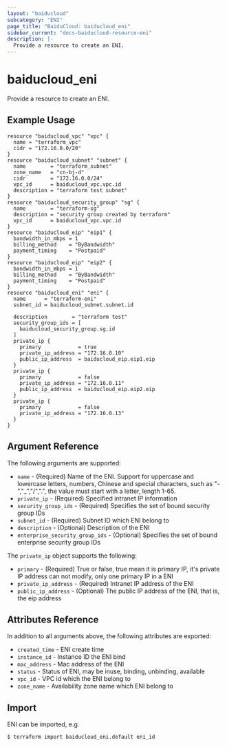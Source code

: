 ```yaml
---
layout: "baiducloud"
subcategory: "ENI"
page_title: "BaiduCloud: baiducloud_eni"
sidebar_current: "docs-baiducloud-resource-eni"
description: |-
  Provide a resource to create an ENI.
---
```


# baiducloud_eni

Provide a resource to create an ENI.

## Example Usage

```hcl
resource "baiducloud_vpc" "vpc" {
  name = "terraform_vpc"
  cidr = "172.16.0.0/20"
}
resource "baiducloud_subnet" "subnet" {
  name        = "terraform_subnet"
  zone_name   = "cn-bj-d"
  cidr        = "172.16.0.0/24"
  vpc_id      = baiducloud_vpc.vpc.id
  description = "terraform test subnet"
}
resource "baiducloud_security_group" "sg" {
  name        = "terraform-sg"
  description = "security group created by terraform"
  vpc_id      = baiducloud_vpc.vpc.id
}
resource "baiducloud_eip" "eip1" {
  bandwidth_in_mbps = 1
  billing_method    = "ByBandwidth"
  payment_timing    = "Postpaid"
}
resource "baiducloud_eip" "eip2" {
  bandwidth_in_mbps = 1
  billing_method    = "ByBandwidth"
  payment_timing    = "Postpaid"
}
resource "baiducloud_eni" "eni" {
  name      = "terraform-eni"
  subnet_id = baiducloud_subnet.subnet.id

  description        = "terraform test"
  security_group_ids = [
    baiducloud_security_group.sg.id
  ]
  private_ip {
    primary            = true
    private_ip_address = "172.16.0.10"
    public_ip_address  = baiducloud_eip.eip1.eip
  }
  private_ip {
    primary            = false
    private_ip_address = "172.16.0.11"
    public_ip_address  = baiducloud_eip.eip2.eip
  }
  private_ip {
    primary            = false
    private_ip_address = "172.16.0.13"
  }
}
```

## Argument Reference

The following arguments are supported:

* `name` - (Required) Name of the ENI. Support for uppercase and lowercase letters, numbers, Chinese and special characters, such as "-","_","/",".", the value must start with a letter, length 1-65.
* `private_ip` - (Required) Specified intranet IP information
* `security_group_ids` - (Required) Specifies the set of bound security group IDs
* `subnet_id` - (Required) Subnet ID which ENI belong to
* `description` - (Optional) Description of the ENI
* `enterprise_security_group_ids` - (Optional) Specifies the set of bound enterprise security group IDs

The `private_ip` object supports the following:

* `primary` - (Required) True or false, true mean it is primary IP, it's private IP address can not modify, only one primary IP in a ENI
* `private_ip_address` - (Required) Intranet IP address of the ENI
* `public_ip_address` - (Optional) The public IP address of the ENI, that is, the eip address

## Attributes Reference

In addition to all arguments above, the following attributes are exported:

* `created_time` - ENI create time
* `instance_id` - Instance ID the ENI bind
* `mac_address` - Mac address of the ENI
* `status` - Status of ENI, may be inuse, binding, unbinding, available
* `vpc_id` - VPC id which the ENI belong to
* `zone_name` - Availability zone name which ENI belong to


## Import

ENI can be imported, e.g.

```hcl
$ terraform import baiducloud_eni.default eni_id
```

